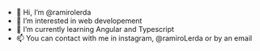 - 👋 Hi, I’m @ramirolerda
- 👀 I’m interested in web developement
- 🌱 I’m currently learning Angular and Typescript
- 📫 You can contact with me in instagram, @ramiroLerda or by an email

<!---
ramirolerda/ramirolerda is a ✨ special ✨ repository because its `README.md` (this file) appears on your GitHub profile.
You can click the Preview link to take a look at your changes.
--->
